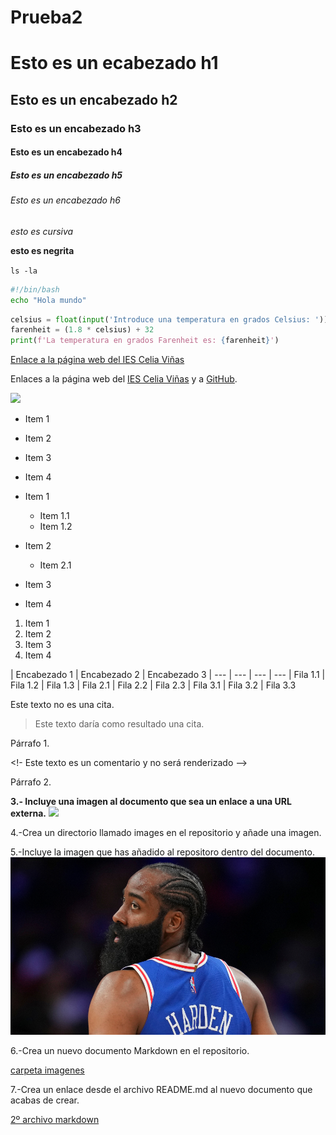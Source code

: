 # Prueba2

# Esto es un ecabezado h1
## Esto es un encabezado h2
### Esto es un encabezado h3
#### Esto es un encabezado h4
##### Esto es un encabezado h5
###### Esto es un encabezado h6


*esto es cursiva*

**esto es negrita**

`ls -la`

```bash
#!/bin/bash
echo "Hola mundo"
```

```python
celsius = float(input('Introduce una temperatura en grados Celsius: '))
farenheit = (1.8 * celsius) + 32
print(f'La temperatura en grados Farenheit es: {farenheit}')
```

[Enlace a la página web del IES Celia Viñas](https://iescelia.org)

Enlaces a la página web del [IES Celia Viñas][1] y a [GitHub][2].

[1]: https://iescelia.org
[2]: https://github.com

![](https://iescelia.org/web/wp-content/uploads/2012/05/iescelia_1950.jpg)

* Item 1
* Item 2
* Item 3
* Item 4
  

* Item 1
  * Item 1.1
  * Item 1.2
* Item 2
  * Item 2.1
* Item 3
* Item 4

1. Item 1
2. Item 2
3. Item 3
4. Item 4

| Encabezado 1 | Encabezado 2 | Encabezado 3
| --- | --- | --- | ---
| Fila 1.1 | Fila 1.2 | Fila 1.3
| Fila 2.1 | Fila 2.2 | Fila 2.3
| Fila 3.1 | Fila 3.2 | Fila 3.3

Este texto no es una cita.
> Este texto daría como resultado una cita.

Párrafo 1.

<!- Este texto es un comentario y no será renderizado -->

Párrafo 2.

**3.- Incluye una imagen al documento que sea un enlace a una URL externa.**
![](https://iescelia.org/web/wp-content/uploads/2012/05/iescelia_1950.jpg)

4.-Crea un directorio llamado images en el repositorio y añade una imagen.


5.-Incluye la imagen que has añadido al repositoro dentro del documento.
![](./imagenes/harden.png)

6.-Crea un nuevo documento Markdown en el repositorio.

[carpeta imagenes](./imagenes)

7.-Crea un enlace desde el archivo README.md al nuevo documento que acabas de crear.

[2º archivo markdown](./2DocMarkdown.md)